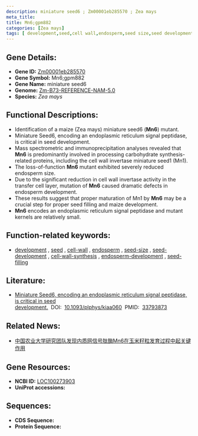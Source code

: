 ```yaml
---
description: miniature seed6 ; Zm00001eb285570 ; Zea mays
meta_title:
title: Mn6;gpm882
categories: [Zea mays]
tags: [ development,seed,cell wall,endosperm,seed size,seed development,cell wall synthesis,endosperm development,seed filling ]
---
```


## Gene Details:
- **Gene ID:**	[Zm00001eb285570](https://www.maizegdb.org/gene_center/gene/Zm00001eb285570)
- **Gene Symbol:** Mn6;gpm882
- **Gene Name:** miniature seed6
- **Genome:** [Zm-B73-REFERENCE-NAM-5.0](https://www.maizegdb.org/genome/assembly/Zm-B73-REFERENCE-NAM-5.0)
- **Species:** *Zea mays*

## Functional Descriptions:
   - Identification of a maize (Zea mays) miniature seed6 (**Mn6**) mutant.
   - Miniature Seed6, encoding an endoplasmic reticulum signal peptidase, is critical in seed development.
   - Mass spectrometric and immunoprecipitation analyses revealed that **Mn6** is predominantly involved in processing carbohydrate synthesis-related proteins, including the cell wall invertase miniature seed1 (Mn1).
   - The loss-of-function **Mn6** mutant exhibited severely reduced endosperm size.
   - Due to the significant reduction in cell wall invertase activity in the transfer cell layer, mutation of **Mn6** caused dramatic defects in endosperm development.
   - These results suggest that proper maturation of Mn1 by **Mn6** may be a crucial step for proper seed filling and maize development.
   - **Mn6** encodes an endoplasmic reticulum signal peptidase and mutant kernels are relatively small.

## Function-related keywords:
- [development](/tags/development/)&nbsp;,&nbsp;[seed](/tags/seed/)&nbsp;,&nbsp;[cell-wall](/tags/cell-wall/)&nbsp;,&nbsp;[endosperm](/tags/endosperm/)&nbsp;,&nbsp;[seed-size](/tags/seed-size/)&nbsp;,&nbsp;[seed-development](/tags/seed-development/)&nbsp;,&nbsp;[cell-wall-synthesis](/tags/cell-wall-synthesis/)&nbsp;,&nbsp;[endosperm-development](/tags/endosperm-development/)&nbsp;,&nbsp;[seed-filling](/tags/seed-filling/)

## Literature:
   - [Miniature Seed6, encoding an endoplasmic reticulum signal peptidase, is critical in seed development.]( https://academic.oup.com/plphys/article/185/3/985/6041597?login=true)&nbsp;&nbsp;DOI:&nbsp;&nbsp;[10.1093/plphys/kiaa060](https://academic.oup.com/plphys/article/185/3/985/6041597?login=true)&nbsp;&nbsp;PMID:&nbsp;&nbsp;[33793873](https://pubmed.ncbi.nlm.nih.gov/33793873/)

## Related News:
   - [中国农业大学研究团队发现内质网信号肽酶Mn6在玉米籽粒发育过程中起关键作用](https://mp.weixin.qq.com/s?__biz=MzU3ODY3MDM0NA==&mid=2247501305&idx=2&sn=b3b69b522c58ed19f87bdf1c26153386&chksm=fd735f9eca04d688abef50639b81cd8b31bfd3553ea237800ad5ddc7d4beb9becbfd8881e45a&scene=27#wechat_redirect)

## Gene Resources:
- **NCBI ID:**  [LOC100273903](https://www.ncbi.nlm.nih.gov/gene/?term=LOC100273903)
- **UniProt accessions:** [](https://www.uniprot.org/uniprotkb//entry)



## Sequences:
- **CDS Sequence:**
- **Protein Sequence:**
